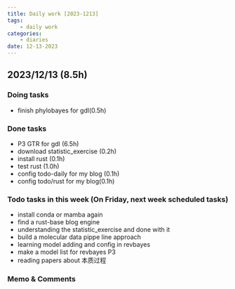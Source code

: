 ```yaml
---
title: Daily work [2023-1213]
tags:
	- daily work
categories:
	- diaries
date: 12-13-2023
---
```

## 2023/12/13 (8.5h)
### Doing tasks
- finish phylobayes for gdl(0.5h)

### Done tasks
- P3 GTR for gdl (6.5h)
- download statistic_exercise (0.2h)
- install rust (0.1h)
- test rust (1.0h)
- config todo-daily for my blog (0.1h)
- config todo/rust for my blog(0.1h)

### Todo tasks in this week (On Friday, next week scheduled tasks)
- install conda or mamba again
- find a rust-base blog engine
- understanding the statistic_exercise and done with it
- build a molecular data pippe line approach
- learning model adding and config in revbayes
- make a model list for revbayes P3
- reading papers about 本质过程

### Memo & Comments


